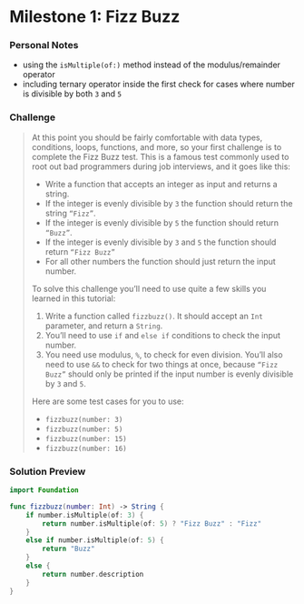 # Milestone 1: Fizz Buzz

### Personal Notes
- using the `isMultiple(of:)` method instead of the modulus/remainder operator
- including ternary operator inside the first check for cases where number is divisible by both `3` and `5`

### Challenge
> At this point you should be fairly comfortable with data types, conditions, loops, functions, and more, so your first challenge is to complete the Fizz Buzz test. This is a famous test commonly used to root out bad programmers during job interviews, and it goes like this:
>
> - Write a function that accepts an integer as input and returns a string.
> - If the integer is evenly divisible by `3` the function should return the string `“Fizz”`.
> - If the integer is evenly divisible by `5` the function should return `“Buzz”`.
> - If the integer is evenly divisible by `3` and `5` the function should return `“Fizz Buzz”`
> - For all other numbers the function should just return the input number.
>
> To solve this challenge you’ll need to use quite a few skills you learned in this tutorial:
>
> 1. Write a function called `fizzbuzz()`. It should accept an `Int` parameter, and return a `String`.
> 2. You’ll need to use `if` and `else if` conditions to check the input number.
> 3. You need use modulus, `%`, to check for even division. You’ll also need to use `&&` to check for two things at once, because `“Fizz Buzz”` should only be printed if the input number is evenly divisible by `3` and `5`.
>
> Here are some test cases for you to use:
>
> - `fizzbuzz(number: 3)`
> - `fizzbuzz(number: 5)`
> - `fizzbuzz(number: 15)`
> - `fizzbuzz(number: 16)`

### Solution Preview
```swift
import Foundation

func fizzbuzz(number: Int) -> String {
    if number.isMultiple(of: 3) {
        return number.isMultiple(of: 5) ? "Fizz Buzz" : "Fizz"
    }
    else if number.isMultiple(of: 5) {
        return "Buzz"
    }
    else {
        return number.description
    }
}
```

